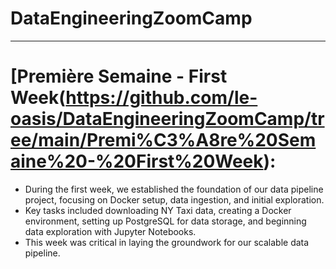 # DataEngineeringZoomCamp


---
# [Première Semaine - First Week(https://github.com/le-oasis/DataEngineeringZoomCamp/tree/main/Premi%C3%A8re%20Semaine%20-%20First%20Week): 

- During the first week, we established the foundation of our data pipeline project, focusing on Docker setup, data ingestion, and initial exploration. 
- Key tasks included downloading NY Taxi data, creating a Docker environment, setting up PostgreSQL for data storage, and beginning data exploration with Jupyter Notebooks. 
- This week was critical in laying the groundwork for our scalable data pipeline.




